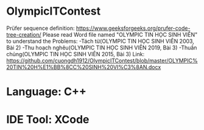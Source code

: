 # OlympicITContest

Prüfer sequence definition:
   https://www.geeksforgeeks.org/prufer-code-tree-creation/
Please read Word file named "OLYMPIC TIN HỌC SINH VIÊN" to understand the Problems:
  -Tách từ(OLYMPIC TIN HỌC SINH VIÊN 2003, Bài 2)
  -Thu hoạch nghêu(OLYMPIC TIN HỌC SINH VIÊN 2019, Bài 3)
  -Thuần chủng(OLYMPIC TIN HỌC SINH VIÊN 2015, Bài 3)
  Link: https://github.com/cuongdh1912/OlympicITContest/blob/master/OLYMPIC%20TIN%20H%E1%BB%8CC%20SINH%20VI%C3%8AN.docx
  
# Language: C++

# IDE Tool: XCode

